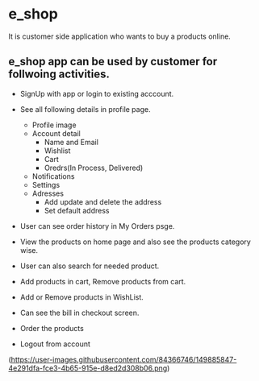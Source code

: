 # e_shop

It is customer side application who wants to buy a products online.

## e_shop app can be used by customer for follwoing activities.

- SignUp with app or login to existing acccount.

- See all following details in profile page.
	- Profile image
	- Account detail
	     - Name and Email
	     - Wishlist
	     - Cart
	     - Oredrs(In Process, Delivered)
	- Notifications
	- Settings
	- Adresses
	     - Add update and delete the address
	     - Set default address

- User can see order history in My Orders psge.
	
- View the products on home page and also see the products category wise.

- User can also search for needed product.

- Add products in cart, Remove products from cart.

- Add or Remove products in WishList.

- Can see the bill in checkout screen.

- Order the products

- Logout from account

(https://user-images.githubusercontent.com/84366746/149885847-4e291dfa-fce3-4b65-915e-d8ed2d308b06.png)
